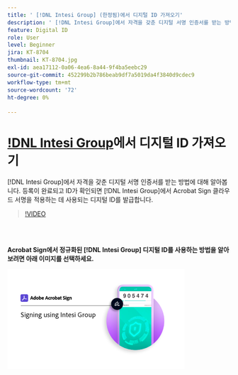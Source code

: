 ```yaml
---
title: ' [!DNL Intesi Group] (한정됨)에서 디지털 ID 가져오기'
description: ' [!DNL Intesi Group]에서 자격을 갖춘 디지털 서명 인증서를 받는 방법에 대해 알아보십시오.'
feature: Digital ID
role: User
level: Beginner
jira: KT-8704
thumbnail: KT-8704.jpg
exl-id: aea17112-0a06-4ea6-8a44-9f4ba5eebc29
source-git-commit: 452299b2b786beab9df7a5019da4f3840d9cdec9
workflow-type: tm+mt
source-wordcount: '72'
ht-degree: 0%

---
```


# [!DNL Intesi Group](한정됨)에서 디지털 ID 가져오기

[!DNL Intesi Group]에서 자격을 갖춘 디지털 서명 인증서를 받는 방법에 대해 알아봅니다. 등록이 완료되고 ID가 확인되면 [!DNL Intesi Group]에서 Acrobat Sign 클라우드 서명을 적용하는 데 사용되는 디지털 ID를 발급합니다.

>[!VIDEO](https://video.tv.adobe.com/v/337064?quality=12&learn=on&hidetitle=true)

<br> 

**Acrobat Sign에서 정규화된 [!DNL Intesi Group] 디지털 ID를 사용하는 방법을 알아보려면 아래 이미지를 선택하세요.**

[![이미지](assets/IntesiSign_400.png)](intesi-sign.md)
